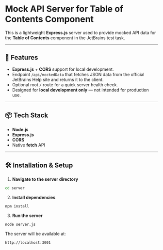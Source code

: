 # Mock API Server for Table of Contents Component

This is a lightweight **Express.js** server used to provide mocked API data for the **Table of Contents** component in the JetBrains test task.

---

## 🚀 Features

- **Express.js** + **CORS** support for local development.
- Endpoint `/api/mockedData` that fetches JSON data from the official JetBrains Help site and returns it to the client.
- Optional root `/` route for a quick server health check.
- Designed for **local development only** — not intended for production use.

---

## 📦 Tech Stack

- **Node.js**
- **Express.js**
- **CORS**
- Native **fetch** API

---

## 🛠 Installation & Setup

1. **Navigate to the server directory**

```bash
cd server
```

2. **Install dependencies**

```bash
npm install
```

3. **Run the server**

```bash
node server.js
```

The server will be available at:

```bash
http://localhost:3001
```
